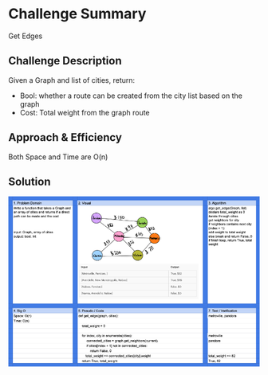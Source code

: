 # Challenge Summary

Get Edges

## Challenge Description

Given a Graph and list of cities, return:

- Bool: whether a route can be created from the city list based on the graph
- Cost: Total weight from the graph route

## Approach & Efficiency

Both Space and Time are O(n)

## Solution

![breadth first graph](../../assets/get_edges.png)
